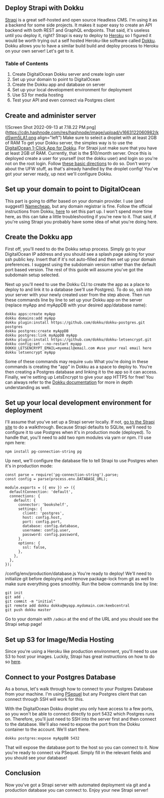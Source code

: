 ## Deploy Strapi with Dokku

[Strapi](https://strapi.io) is a great self-hosted and open source Headless CMS. I'm using it as a backend for some side projects. It makes it super easy to create an API backend with both REST and GraphQL endpoints. That said, it's useless until you deploy it, right? Strapi is easy to deploy to [Heroku](https://www.heroku.com) so I figured it would be worth trying out a self hosted Heroku-like software called [Dokku](http://dokku.viewdocs.io/dokku/getting-started/installation/). Dokku allows you to have a similar build build and deploy process to Heroku on your own server! Let's get to it.

### Table of Contents

1. Create DigitalOcean Dokku server and create login user
2. Set up your domain to point to DigitalOcean
3. Create the Dokku app and database on server
4. Set up your local development environment for deployment
5. Use S3 for media hosting
6. Test your API and even connect via Postgres client

## Create and administer server

![Screen Shot 2022-09-13 at 7.18.22 PM.png](https://cdn.hashnode.com/res/hashnode/image/upload/v1663122060982/kdSwm5LA1.png align="left")
Make sure to select a droplet with at least 2GB of RAM
To get your Dokku server, the simples way is to use the [DigitalOcean 1-Click App for Dokku](https://marketplace.digitalocean.com/apps/dokku). For Strapi just make sure that you have at least 2GB of RAM. Currently, that is the $10/month server. Once this is deployed create a user for yourself (not the dokku user) and login so you're not on the root login. Follow [these basic directions](https://www.digitalocean.com/community/tutorials/initial-server-setup-with-ubuntu-20-04) to do so. Don't worry about the UFW stuff, as that's already handled by the droplet config! You've got your server ready, up next we'll configure Dokku.

## Set up your domain to point to DigitalOcean

This part is going to differ based on your domain provider. I use (and suggest!) [Namecheap](https://namecheap.com), but any domain registrar is fine. Follow the official instructions from Dokku, [here](http://dokku.viewdocs.io/dokku/networking/dns/) to set this part up. I won't spend more time here, as this can take a little troubleshooting if you're new to it. That said, if you're using Strapi you probably have some idea of what you're doing here.

## Create the Dokku app

First off, you'll need to do the Dokku setup process. Simply go to your DigitalOcean IP address and you should see a splash page asking for your ssh public key. Insert that if it's not auto-filled and then set up your domain preferences. I suggest using the subdomain version rather than the default port based version. The rest of this guide will assume you've got the subdomain setup selected.

Next up you'll need to use the Dokku CLI to create the app as a place to deploy to and link it to a database (we'll use Postgres). To do so, ssh into your server with your newly created user from the step above. Then run these commands line by line to set up your Dokku app on the server (replace myApp and myAppDB with your desired app/database name):

    dokku apps:create myApp
    dokku domains:add myApp
    dokku plugin:install https://github.com/dokku/dokku-postgres.git postgres
    dokku postgres:create myAppDB
    dokku postgres:link myAppDB myApp
    dokku plugin:install https://github.com/dokku/dokku-letsencrypt.git
    dokku config:set --no-restart myapp DOKKU_LETSENCRYPT_EMAIL=myemail@email.com #use your real email here
    dokku letsencrypt myApp

Some of these commands may require `sudo`
What you're doing in these commands is creating the "app" in Dokku as a space to deploy to. You're then creating a Postgres database and linking it to the app so it can access. Finally, we're setting up LetsEncrypt to give your app HTTPS for free! You can always refer to the [Dokku documentation](http://dokku.viewdocs.io/dokku/) for more in depth understanding as well.

## Set up your local development environment for deployment

I'll assume that you've set up a Strapi server locally. If not, [go to the Strapi site](https://strapi.io/documentation/v3.x/installation/cli.html) to do a walkthrough. Because Strapi defaults to SQLite, we'll need to configure it to use Postgres when it's in production mode (deployed). To handle that, you'll need to add two npm modules via yarn or npm. I'll use npm here:

    npm install pg-connection-string pg

Up next, we'll configure the database file to tell Strapi to use Postgres when it's in production mode:

    const parse = require('pg-connection-string').parse;
    const config = parse(process.env.DATABASE_URL);
    
    module.exports = ({ env }) => ({
      defaultConnection: 'default',
      connections: {
        default: {
          connector: 'bookshelf',
          settings: {
            client: 'postgres',
            host: config.host,
            port: config.port,
            database: config.database,
            username: config.user,
            password: config.password,
          },
          options: {
            ssl: false,
          },
        },
      },
    });

/config/env/production/database.js
You're ready to deploy! We'll need to initialize git before deploying and remove package-lock from git as well to make sure everything goes smoothly. Run the below commands line by line:

    git init
    git add .
    git commit -m "initial"
    git remote add dokku dokku@myapp.mydomain.com:keebcentral
    git push dokku master

Go to your domain with `/admin` at the end of the URL and you should see the Strapi setup page!

## Set up S3 for Image/Media Hosting

Since you're using a Heroku like production environment, you'll need to use S3 to host your images. Luckily, Strapi has great instructions on how to do so [here](https://strapi.io/documentation/v3.x/plugins/upload.html#install-providers).

## Connect to your Postgres Database

As a bonus, let's walk through how to connect to your Postgres Database from your machine. I'm using [PSequel](http://www.psequel.com) but any Postgres client that can connect through SSH will work for this.

With the DigitalOcean Dokku droplet you only have access to a few ports, so you won't be able to connect directly to port 5432 which Postgres runs on. Therefore, you'll just need to SSH into the server first and then connect to the database. We'll also need to expose the port from the Dokku container to the account. We'll start there.

    dokku postgres:expose myAppDB 5432

That will expose the database port to the host so you can connect to it. Now you're ready to connect via PSequel. Simply fill in the relevant fields and you should see your database!
## Conclusion

Now you've got a Strapi server with automated deployment via git and a production database you can connect to. Enjoy your new Strapi server!